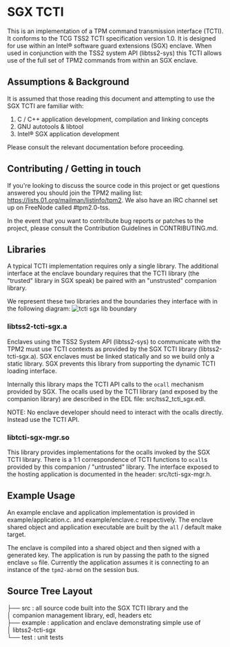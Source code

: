 # SGX TCTI
This is an implementation of a TPM command transmission interface (TCTI).
It conforms to the TCG TSS2 TCTI specification version 1.0. It is
designed for use within an Intel&reg; software guard extensions (SGX)
enclave. When used in conjunction with the TSS2 system API (libtss2-sys)
this TCTI allows use of the full set of TPM2 commands from within an SGX
enclave.

## Assumptions & Background
It is assumed that those reading this document and attempting to use the
SGX TCTI are familiar with:
1) C / C++ application development, compilation and linking concepts
2) GNU autotools & libtool
3) Intel&reg; SGX application development

Please consult the relevant documentation before proceeding.

## Contributing / Getting in touch
If you're looking to discuss the source code in this project or get
questions answered you should join the TPM2 mailing list:
https://lists.01.org/mailman/listinfo/tpm2. We also have an IRC
channel set up on FreeNode called #tpm2.0-tss.

In the event that you want to contribute bug reports or patches to the
project, please consult the Contribution Guidelines in CONTRIBUTING.md.

## Libraries
A typical TCTI implementation requires only a single library. The
additional interface at the enclave boundary requires that the TCTI
library (the "trusted" library in SGX speak) be paired with an
"unstrusted" companion library.

We represent these two libraries and the boundaries they interface with
in the following diagram:
![tcti sgx lib boundary](https://github.com/flihp/tpm2-tcti-sgx/wiki/images/tcti-sgx-lib-boundary.png)

### libtss2-tcti-sgx.a
Enclaves using the TSS2 System API (libtss2-sys) to communicate with the
TPM2 must use TCTI contexts as provided by the SGX TCTI library
(libtss2-tcti-sgx.a). SGX enclaves must be linked statically and so we
build only a static library. SGX prevents this library from supporting the
dynamic TCTI loading interface.

Internally this library maps the TCTI API calls to the `ocall` mechanism
provided by SGX. The ocalls used by the TCTI library (and exposed by the
companion library) are described in the EDL file: src/tss2_tcti_sgx.edl.

NOTE: No enclave developer should need to interact with the ocalls
directly. Instead use the TCTI API.

### libtcti-sgx-mgr.so
This library provides implementations for the ocalls invoked by the SGX
TCTI library. There is a 1:1 correspondence of TCTI functions to `ocall`s
provided by this companion / "untrusted" library. The interface exposed to
the hosting application is documented in the header: src/tcti-sgx-mgr.h.

## Example Usage
An example enclave and application implementation is provided in
example/application.c. and example/enclave.c respectively. The enclave
shared object and application executable are built by the `all` / default
make target.

The enclave is compiled into a shared object and then signed with a
generated key. The application is run by passing the path to the signed
enclave `so` file. Currently the application assumes it is connecting to
an instance of the `tpm2-abrmd` on the session bus.

## Source Tree Layout
├── src : all source code built into the SGX TCTI library and the  
│         companion management library, edl, headers etc  
├── example : application and enclave demonstrating simple use of  
│             libtss2-tcti-sgx  
└── test : unit tests  
